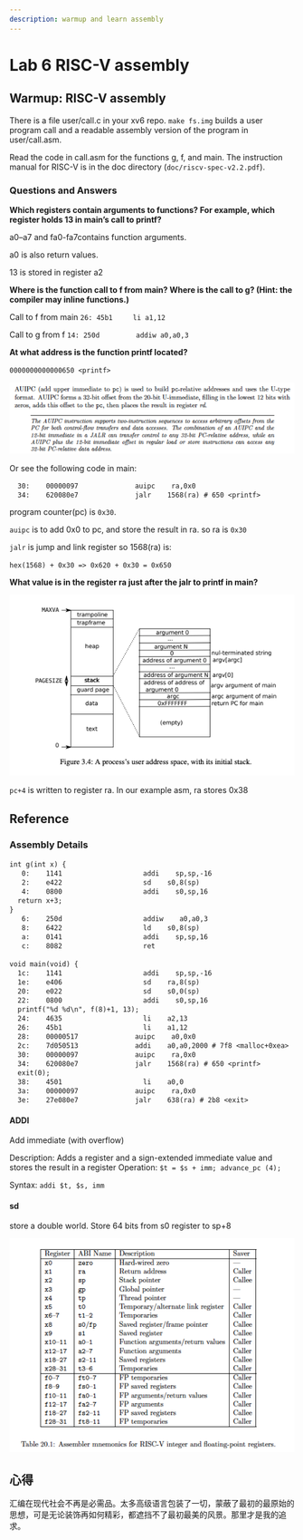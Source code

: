 ```yaml
---
description: warmup and learn assembly
---
```


# Lab 6 RISC-V assembly

## Warmup: RISC-V assembly 

There is a file user/call.c in your xv6 repo. `make fs.img` builds a user program call and a readable assembly version of the program in user/call.asm. 

Read the code in call.asm for the functions g, f, and main. The instruction manual for RISC-V is in the doc directory \(`doc/riscv-spec-v2.2.pdf`\).

### Questions and Answers

**Which registers contain arguments to functions? For example, which register holds 13 in main’s call to printf?** 

a0–a7 and fa0-fa7contains function arguments. 

a0 is also return values. 

13 is stored in register a2

**Where is the function call to f from main? Where is the call to g? \(Hint: the compiler may inline functions.\)** 

Call to f from main `26: 45b1     li a1,12` 

Call to g from f `14: 250d         addiw a0,a0,3`

**At what address is the function printf located?** 

`0000000000000650 <printf>` 

![](../.gitbook/assets/image%20%2833%29.png)

Or see the following code in main:

```text
  30:    00000097              auipc    ra,0x0
  34:    620080e7              jalr    1568(ra) # 650 <printf>
```

program counter\(pc\) is `0x30`. 

`auipc` is to add 0x0 to pc, and store the result in ra. so ra is `0x30` 

`jalr` is jump and link register so 1568\(ra\) is: 

`hex(1568) + 0x30 => 0x620 + 0x30 = 0x650`

**What value is in the register ra just after the jalr to printf in main?**

![](../.gitbook/assets/image%20%2826%29.png)

`pc+4` is written to register ra. In our example asm, ra stores 0x38

## Reference

### Assembly Details

```text
int g(int x) {
   0:    1141                    addi    sp,sp,-16
   2:    e422                    sd    s0,8(sp)
   4:    0800                    addi    s0,sp,16
  return x+3;
}
   6:    250d                    addiw    a0,a0,3
   8:    6422                    ld    s0,8(sp)
   a:    0141                    addi    sp,sp,16
   c:    8082                    ret

void main(void) {
  1c:    1141                    addi    sp,sp,-16
  1e:    e406                    sd    ra,8(sp)
  20:    e022                    sd    s0,0(sp)
  22:    0800                    addi    s0,sp,16
  printf("%d %d\n", f(8)+1, 13);
  24:    4635                    li    a2,13
  26:    45b1                    li    a1,12
  28:    00000517              auipc    a0,0x0
  2c:    7d050513              addi    a0,a0,2000 # 7f8 <malloc+0xea>
  30:    00000097              auipc    ra,0x0
  34:    620080e7              jalr    1568(ra) # 650 <printf>
  exit(0);
  38:    4501                    li    a0,0
  3a:    00000097              auipc    ra,0x0
  3e:    27e080e7              jalr    638(ra) # 2b8 <exit>
```

#### ADDI

Add immediate \(with overflow\) 

Description: Adds a register and a sign-extended immediate value and stores the result in a register Operation: `$t = $s + imm; advance_pc (4);` 

Syntax: `addi $t, $s, imm`

#### sd

store a double world. Store 64 bits from s0 register to sp+8

![](../.gitbook/assets/image%20%2842%29.png)

## 心得

汇编在现代社会不再是必需品。太多高级语言包装了一切，蒙蔽了最初的最原始的思想，可是无论装饰再如何精彩，都遮挡不了最初最美的风景。那里才是我的追求。


